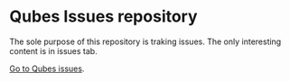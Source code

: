 Qubes Issues repository
=======================

The sole purpose of this repository is traking issues. The only interesting
content is in issues tab.

[Go to Qubes issues](https://github.com/QubesOS/qubes-issues/issues).

